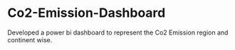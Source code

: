 # Co2-Emission-Dashboard
Developed a power bi dashboard to represent the Co2 Emission region and continent wise.
